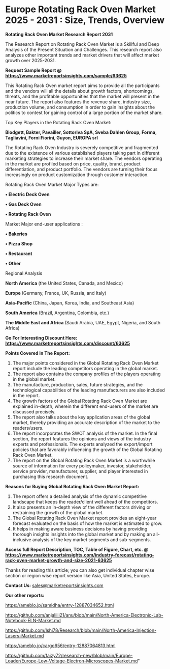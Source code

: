 # Europe Rotating Rack Oven Market 2025 - 2031 : Size, Trends, Overview

<strong>Rotating Rack Oven Market Research Report 2031</strong>

The Research Report on Rotating Rack Oven Market is a Skillful and Deep Analysis of the Present Situation and Challenges. This research report also analyzes other important trends and market drivers that will affect market growth over 2025-2031.

<strong>Request Sample Report @ <a href=https://www.marketreportsinsights.com/sample/63625>https://www.marketreportsinsights.com/sample/63625</a></strong>

This Rotating Rack Oven market report aims to provide all the participants and the vendors will all the details about growth factors, shortcomings, threats, and the profitable opportunities that the market will present in the near future. The report also features the revenue share, industry size, production volume, and consumption in order to gain insights about the politics to contest for gaining control of a large portion of the market share.

Top Key Players in the Rotating Rack Oven Market:

<strong>Blodgett, Bakter, Pavailler, Sottoriva SpA, Sveba Dahlen Group, Forma, Tagliavini, Forni Fiorini, Guyon, EUROPA srl</strong>

The Rotating Rack Oven Industry is severely competitive and fragmented due to the existence of various established players taking part in different marketing strategies to increase their market share. The vendors operating in the market are profiled based on price, quality, brand, product differentiation, and product portfolio. The vendors are turning their focus increasingly on product customization through customer interaction.

Rotating Rack Oven Market Major Types are:

<strong>• Electric Deck Oven

• Gas Deck Oven

• Rotating Rack Oven</strong>

Market Major end-user applications :

<strong>• Bakeries

• Pizza Shop

• Restaurant

• Other</strong>

Regional Analysis

</u><strong><b>North America</b></strong> (the United States, Canada, and Mexico)

<strong><b>Europe </b></strong>(Germany, France, UK, Russia, and Italy)

<strong><b>Asia-Pacific</b></strong> (China, Japan, Korea, India, and Southeast Asia)

<strong><b>South America</b></strong> (Brazil, Argentina, Colombia, etc.)

<strong><b>The Middle East and Africa</b></strong> (Saudi Arabia, UAE, Egypt, Nigeria, and South Africa)

<strong>Go For Interesting Discount Here: <a href=https://www.marketreportsinsights.com/discount/63625>https://www.marketreportsinsights.com/discount/63625</a></strong>

<strong>Points Covered in The Report:</strong>
<ol>
  <li>The major points considered in the Global Rotating Rack Oven Market report include the leading competitors operating in the global market.</li>
  <li>The report also contains the company profiles of the players operating in the global market.</li>
  <li>The manufacture, production, sales, future strategies, and the technological capabilities of the leading manufacturers are also included in the report.</li>
  <li>The growth factors of the Global Rotating Rack Oven Market are explained in-depth, wherein the different end-users of the market are discussed precisely.</li>
  <li>The report also talks about the key application areas of the global market, thereby providing an accurate description of the market to the readers/users.</li>
  <li>The report incorporates the SWOT analysis of the market. In the final section, the report features the opinions and views of the industry experts and professionals. The experts analyzed the export/import policies that are favorably influencing the growth of the Global Rotating Rack Oven Market.</li>
  <li>The report on the Global Rotating Rack Oven Market is a worthwhile source of information for every policymaker, investor, stakeholder, service provider, manufacturer, supplier, and player interested in purchasing this research document.</li>
</ol>
<strong>Reasons for Buying Global Rotating Rack Oven Market Report:</strong>

<ol>
  <li>The report offers a detailed analysis of the dynamic competitive landscape that keeps the reader/client well ahead of the competitors.</li>
  <li>It also presents an in-depth view of the different factors driving or restraining the growth of the global market.</li>
  <li>The Global Rotating Rack Oven Market report provides an eight-year forecast evaluated on the basis of how the market is estimated to grow.</li>
  <li>It helps in making aware business decisions by having providing thorough insights insights into the global market and by making an all-inclusive analysis of the key market segments and sub-segments.</li>
</ol>
<strong>Access full Report Description, TOC, Table of Figure, Chart, etc. @ <a href=https://www.marketreportsinsights.com/industry-forecast/rotating-rack-oven-market-growth-and-size-2021-63625>https://www.marketreportsinsights.com/industry-forecast/rotating-rack-oven-market-growth-and-size-2021-63625</a></strong>


Thanks for reading this article; you can also get individual chapter wise section or region wise report version like Asia, United States, Europe.

<strong>Contact Us:</strong>
sales@marketreportsinsights.com

<strong>Our other reports:</strong>

<a href=https://ameblo.jp/samidha/entry-12887034652.html>https://ameblo.jp/samidha/entry-12887034652.html</a>

<a href=https://github.com/anjaliiii21/anu/blob/main/North-America-Electronic-Lab-Notebook-ELN-Market.md>https://github.com/anjaliiii21/anu/blob/main/North-America-Electronic-Lab-Notebook-ELN-Market.md</a>

<a href=https://github.com/Ishi78/Research/blob/main/North-America-Injection-Lasers-Market.md>https://github.com/Ishi78/Research/blob/main/North-America-Injection-Lasers-Market.md</a>

<a href=https://ameblo.jp/cargo656/entry-12887064813.html>https://ameblo.jp/cargo656/entry-12887064813.html</a>

<a href=https://github.com/faizy72/research-new/blob/main/Europe-Loader/Europe-Low-Voltage-Electron-Microscopes-Market.md>https://github.com/faizy72/research-new/blob/main/Europe-Loader/Europe-Low-Voltage-Electron-Microscopes-Market.md</a>"
